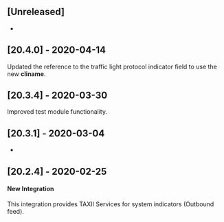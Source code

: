 ## [Unreleased]
-

## [20.4.0] - 2020-04-14
Updated the reference to the traffic light protocol indicator field to use the new **cliname**.

## [20.3.4] - 2020-03-30
Improved test module functionality.

## [20.3.1] - 2020-03-04
-

## [20.2.4] - 2020-02-25
#### New Integration
This integration provides TAXII Services for system indicators (Outbound feed).
